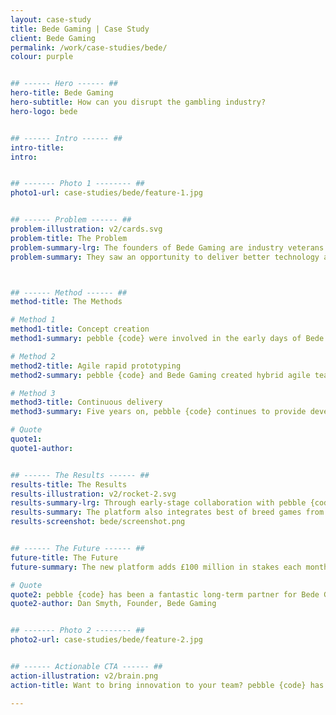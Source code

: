```yaml
---
layout: case-study
title: Bede Gaming | Case Study
client: Bede Gaming
permalink: /work/case-studies/bede/
colour: purple


## ------ Hero ------ ##
hero-title: Bede Gaming
hero-subtitle: How can you disrupt the gambling industry?
hero-logo: bede


## ------ Intro ------ ##
intro-title:
intro:


## ------- Photo 1 -------- ##
photo1-url: case-studies/bede/feature-1.jpg


## ------ Problem ------ ##
problem-illustration: v2/cards.svg
problem-title: The Problem
problem-summary-lrg: The founders of Bede Gaming are industry veterans who had previously worked with leading games suppliers such as OpenBet, Playtech and Dragonfish, but were never satisfied with the quality of the existing legacy gaming platforms.
problem-summary: They saw an opportunity to deliver better technology and service to the market, and so launched Bede Gaming.



## ------ Method ------ ##
method-title: The Methods

# Method 1
method1-title: Concept creation
method1-summary: pebble {code} were involved in the early days of Bede Gaming, and worked quickly to help Bede's Founders develop the early prototypes of Bede's eWallet and bingo games.

# Method 2
method2-title: Agile rapid prototyping
method2-summary: pebble {code} and Bede Gaming created hybrid agile teams, with resource from both organisations working collaboratively to rapidly prototype, test and scale their platform.

# Method 3
method3-title: Continuous delivery
method3-summary: Five years on, pebble {code} continues to provide development support and architectural consultancy to Bede Gaming as they win major gambling clients.

# Quote
quote1:
quote1-author:


## ------ The Results ------ ##
results-title: The Results
results-illustration: v2/rocket-2.svg
results-summary-lrg: Through early-stage collaboration with pebble {code}, Bede Gaming built their own platform that gives customers and gamers the freedom to adapt their products and play them on any device.
results-summary: The platform also integrates best of breed games from other content providers, delivering gaming of all kinds on a whole new industry-leading platform. They have also created a world-class engineering team that pebble {code} is proud to have contributed to.<br><br> The platform has supported at peak times up to 5000 players using different games and devices. Bede Gaming currently has 1000 cloud-based servers under their management, and power 30 different gambling websites.
results-screenshot: bede/screenshot.png


## ------ The Future ------ ##
future-title: The Future
future-summary: The new platform adds £100 million in stakes each month for Bede Gaming, adding value and attracting new games to the product suite every day.

# Quote
quote2: pebble {code} has been a fantastic long-term partner for Bede Gaming. They shared our vision from the start and have consistently proven themselves to be highly innovative and extremely capable.
quote2-author: Dan Smyth, Founder, Bede Gaming


## ------- Photo 2 -------- ##
photo2-url: case-studies/bede/feature-2.jpg


## ------ Actionable CTA ------ ##
action-illustration: v2/brain.png
action-title: Want to bring innovation to your team? pebble {code} has you covered.

---
```

